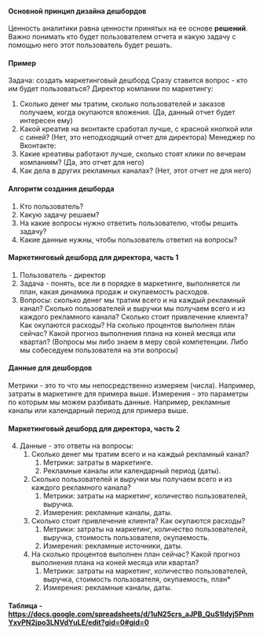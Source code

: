 #### Основной принцип дизайна дешбордов
Ценность аналитики равна ценности принятых на ее основе **решений**. Важно понимать кто будет пользователем отчета и какую задачу с помощью него этот пользователь будет решать. 
#### Пример
Задача: создать маркетинговый дешборд
Сразу ставится вопрос - кто им будет пользоваться?
Директор компании по маркетингу: 
1. Сколько денег мы тратим, сколько пользователей и заказов получаем, когда окупаются вложения. (Да, данный отчет будет интересен ему)
2. Какой креатив на вконтакте сработал лучше, с красной кнопкой или с синей? (Нет, это неподходящий отчет для директора)
Менеджер по Вконтакте:
1. Какие креативы работают лучше, сколько стоят клики по вечерам компаниям? (Да, это отчет для него)
2. Как дела в других рекламных каналах? (Нет, этот отчет не для него)
#### Алгоритм создания дешборда
1. Кто пользователь?
2. Какую задачу решаем?
3. На какие вопросы нужно ответить пользователю, чтобы решить задачу?
4. Какие данные нужны, чтобы пользователь ответил на вопросы?
#### Маркетинговый дешборд для директора, часть 1
1. Пользователь - директор
2. Задача - понять, все ли в порядке в маркетинге, выполняется ли план, какая динамика продаж и окупаемость расходов.
3. Вопросы: сколько денег мы тратим всего и на каждый рекламный канал? Сколько пользователей и выручки мы получаем всего и из каждого рекламного канала? Сколько стоит привлечение клиента? Как окупаются расходы? На сколько процентов выполнен план сейчас? Какой прогноз выполнения плана на коней месяца или квартал? (Вопросы мы либо знаем в меру свой компетенции. Либо мы собеседуем пользователя на эти вопросы)
#### Данные для дешбордов
Метрики - это то что мы непосредственно измеряем (числа). Например, затраты в маркетинге для примера выше.
Измерения - это параметры по которым мы можем разбивать данные. Например, рекламные каналы или календарный период для примера выше.
#### Маркетинговый дешборд для директора, часть 2
4. Данные - это ответы на вопросы:
	1. Сколько денег мы тратим всего и на каждый рекламный канал?
		1. Метрики: затраты в маркетинге.
		2. Рекламные каналы или календарный период (даты).
	2. Сколько пользователей и выручки мы получаем всего и из каждого рекламного канала?
		1. Метрики: затраты на маркетинг, количество пользователей, выручка.
		2. Измерения: рекламные каналы, даты.
	3. Сколько стоит привлечение клиента? Как окупаются расходы? 
		1. Метрики: затраты на маркетинг, количество пользователей, выручка, стоимость пользователя, окупаемость.
		2. Измерения: рекламные источники, даты.
	4. На сколько процентов выполнен план сейчас? Какой прогноз выполнения плана на коней месяца или квартал?
		1. Метрики: затраты на маркетинг, количество пользователей, выручка, стоимость пользователя, окупаемость, план*
		2. Измерения: рекламные каналы, даты.
#### Таблица - https://docs.google.com/spreadsheets/d/1uN25crs_aJPB_QuS1ldyj5PnmYxvPN2jpo3LNVdYuLE/edit?gid=0#gid=0